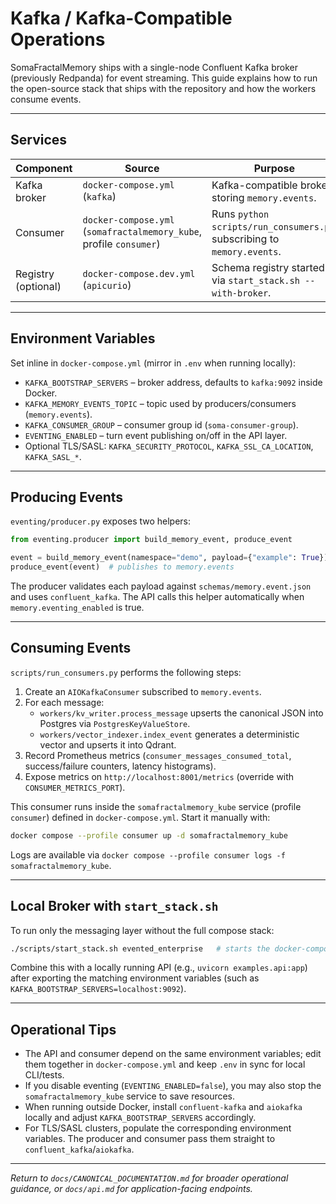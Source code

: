 # Kafka / Kafka-Compatible Operations

SomaFractalMemory ships with a single-node Confluent Kafka broker (previously Redpanda) for event streaming. This guide explains how to run the open-source stack that ships with the repository and how the workers consume events.

---

## Services
| Component | Source | Purpose |
|-----------|--------|---------|
| Kafka broker | `docker-compose.yml` (`kafka`) | Kafka-compatible broker storing `memory.events`. |
| Consumer | `docker-compose.yml` (`somafractalmemory_kube`, profile `consumer`) | Runs `python scripts/run_consumers.py`, subscribing to `memory.events`. |
| Registry (optional) | `docker-compose.dev.yml` (`apicurio`) | Schema registry started via `start_stack.sh --with-broker`. |

---

## Environment Variables
Set inline in `docker-compose.yml` (mirror in `.env` when running locally):
- `KAFKA_BOOTSTRAP_SERVERS` – broker address, defaults to `kafka:9092` inside Docker.
- `KAFKA_MEMORY_EVENTS_TOPIC` – topic used by producers/consumers (`memory.events`).
- `KAFKA_CONSUMER_GROUP` – consumer group id (`soma-consumer-group`).
- `EVENTING_ENABLED` – turn event publishing on/off in the API layer.
- Optional TLS/SASL: `KAFKA_SECURITY_PROTOCOL`, `KAFKA_SSL_CA_LOCATION`, `KAFKA_SASL_*`.

---

## Producing Events
`eventing/producer.py` exposes two helpers:
```python
from eventing.producer import build_memory_event, produce_event

event = build_memory_event(namespace="demo", payload={"example": True})
produce_event(event)  # publishes to memory.events
```
The producer validates each payload against `schemas/memory.event.json` and uses `confluent_kafka`. The API calls this helper automatically when `memory.eventing_enabled` is true.

---

## Consuming Events
`scripts/run_consumers.py` performs the following steps:
1. Create an `AIOKafkaConsumer` subscribed to `memory.events`.
2. For each message:
   - `workers/kv_writer.process_message` upserts the canonical JSON into Postgres via `PostgresKeyValueStore`.
   - `workers/vector_indexer.index_event` generates a deterministic vector and upserts it into Qdrant.
3. Record Prometheus metrics (`consumer_messages_consumed_total`, success/failure counters, latency histograms).
4. Expose metrics on `http://localhost:8001/metrics` (override with `CONSUMER_METRICS_PORT`).

This consumer runs inside the `somafractalmemory_kube` service (profile `consumer`) defined in `docker-compose.yml`. Start it manually with:
```bash
docker compose --profile consumer up -d somafractalmemory_kube
```
Logs are available via `docker compose --profile consumer logs -f somafractalmemory_kube`.

---

## Local Broker with `start_stack.sh`
To run only the messaging layer without the full compose stack:
```bash
./scripts/start_stack.sh evented_enterprise   # starts the docker-compose broker (Kafka; legacy Redpanda if defined)
```
Combine this with a locally running API (e.g., `uvicorn examples.api:app`) after exporting the matching environment variables (such as `KAFKA_BOOTSTRAP_SERVERS=localhost:9092`).

---

## Operational Tips
- The API and consumer depend on the same environment variables; edit them together in `docker-compose.yml` and keep `.env` in sync for local CLI/tests.
- If you disable eventing (`EVENTING_ENABLED=false`), you may also stop the `somafractalmemory_kube` service to save resources.
- When running outside Docker, install `confluent-kafka` and `aiokafka` locally and adjust `KAFKA_BOOTSTRAP_SERVERS` accordingly.
- For TLS/SASL clusters, populate the corresponding environment variables. The producer and consumer pass them straight to `confluent_kafka`/`aiokafka`.

---

*Return to `docs/CANONICAL_DOCUMENTATION.md` for broader operational guidance, or `docs/api.md` for application-facing endpoints.*
